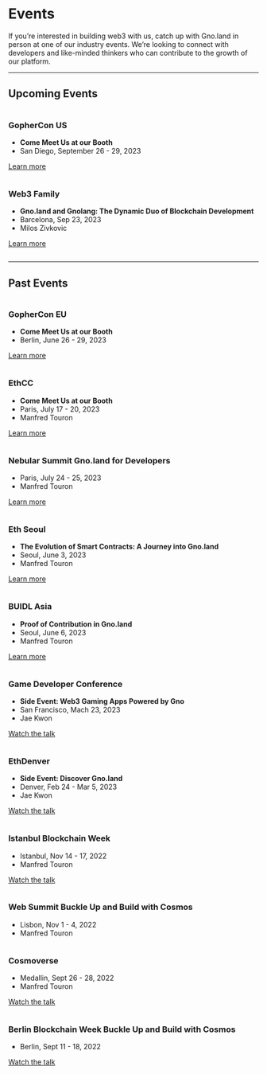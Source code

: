 # Events

If you’re interested in building web3 with us, catch up with Gno.land in person at one of our industry events. We’re looking to connect with developers and like-minded thinkers who can contribute to the growth of our platform.

---

## Upcoming Events

<div class="columns-3">
<div class="column">

### GopherCon US

- **Come Meet Us at our Booth**
- San Diego, September 26 - 29, 2023

[Learn more](https://www.gophercon.com/)

</div><!-- end column-->
<div class="column">

### Web3 Family

- **Gno.land and Gnolang: The Dynamic Duo of Blockchain Development**
- Barcelona, Sep 23, 2023
- Milos Zivkovic

[Learn more](https://web3fc.xyz/)

</div><!-- end column-->
</div><!-- end columns-3-->

---

## Past Events

<div class="columns-3">
<div class="column">

### GopherCon EU

- **Come Meet Us at our Booth**
- Berlin, June 26 - 29, 2023

[Learn more](https://gophercon.eu/)

</div><!-- end column-->
<div class="column">

### EthCC

- **Come Meet Us at our Booth**
- Paris, July 17 - 20, 2023
- Manfred Touron

[Learn more](https://www.ethcc.io/)

</div><!-- end column-->
<div class="column">

### Nebular Summit Gno.land for Developers

- Paris, July 24 - 25, 2023
- Manfred Touron

[Learn more](https://www.nebular.builders/)

</div><!-- end column-->

<div class="column">

### Eth Seoul

- **The Evolution of Smart Contracts: A Journey into Gno.land**
- Seoul, June 3, 2023
- Manfred Touron

[Learn more](https://2023.ethseoul.org/)

</div><!-- end column-->
<div class="column">

### BUIDL Asia

- **Proof of Contribution in Gno.land**
- Seoul, June 6, 2023
- Manfred Touron

[Learn more](https://www.buidl.asia/)

</div><!-- end column-->
<div class="column">

### Game Developer Conference

- **Side Event: Web3 Gaming Apps Powered by Gno**
- San Francisco, Mach 23, 2023
- Jae Kwon

[Watch the talk](https://www.youtube.com/watch?v=IJ0xel8lr4c)

</div><!-- end column-->
<div class="column">

### EthDenver

- **Side Event: Discover Gno.land**
- Denver, Feb 24 - Mar 5, 2023
- Jae Kwon

[Watch the talk](https://www.youtube.com/watch?v=IJ0xel8lr4c)

</div><!-- end column-->
<div class="column">

### Istanbul Blockchain Week

- Istanbul, Nov 14 - 17, 2022
- Manfred Touron

[Watch the talk](https://www.youtube.com/watch?v=JX0gdWT0Cg4)

</div><!-- end column-->
<div class="column">

### Web Summit Buckle Up and Build with Cosmos

- Lisbon, Nov 1 - 4, 2022
- Manfred Touron

</div><!-- end column-->
<div class="column">

### Cosmoverse

- Medallin, Sept 26 - 28, 2022
- Manfred Touron

[Watch the talk](https://www.youtube.com/watch?v=6s1zG7hgxMk)

</div><!-- end column-->
<div class="column">

### Berlin Blockchain Week Buckle Up and Build with Cosmos

- Berlin, Sept 11 - 18, 2022

[Watch the talk](https://www.youtube.com/watch?v=hCLErPgnavI)

</div><!-- end column-->
</div><!-- end columns-3-->
